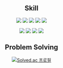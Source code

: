 <div align=center>


## Skill
<img src="https://img.shields.io/badge/React-61DAFB?style=flat&logo=React&logoColor=white"/> <img src="https://img.shields.io/badge/JavaScript-F7DF1E?style=flat&logo=JavaScript&logoColor=white"/> <img src="https://img.shields.io/badge/Vue.js-4FC08D?style=flat&logo=Vue.js&logoColor=white"/>
<img src="https://img.shields.io/badge/Node.js-339933?style=flat&logo=Node.js&logoColor=white"/> <img src="https://img.shields.io/badge/MongoDB-47A248?style=flat&logo=MongoDB&logoColor=white"/> 

<p>
<img src="https://img.shields.io/badge/C-A8B9CC?style=flat&logo=C&logoColor=white"/> 
<img src="https://img.shields.io/badge/Python-3776AB?style=flat&logo=Python&logoColor=white"/> 
<img src="https://img.shields.io/badge/Unity-FFFFFF?style=flat&logo=Unity&logoColor=white"/> 
<img src="https://img.shields.io/badge/Git-F05032?style=flat&logo=Git&logoColor=white"/> 



## Problem Solving
[![Solved.ac
프로필](http://mazassumnida.wtf/api/v2/generate_badge?boj=sd990307)](https://solved.ac/sd990307)



</div>
